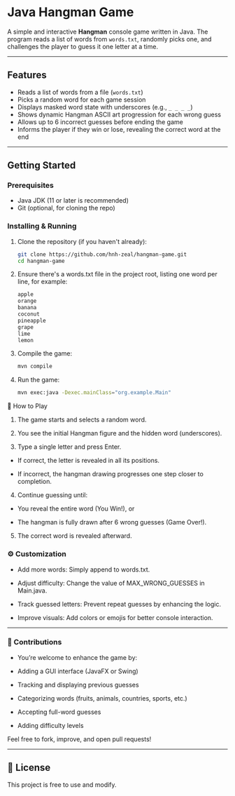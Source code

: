 # Java Hangman Game

A simple and interactive **Hangman** console game written in Java. The program reads a list of words from `words.txt`, randomly picks one, and challenges the player to guess it one letter at a time.

---

##  Features

- Reads a list of words from a file (`words.txt`)
- Picks a random word for each game session
- Displays masked word state with underscores (e.g., `_ _ _ _`)
- Shows dynamic Hangman ASCII art progression for each wrong guess
- Allows up to 6 incorrect guesses before ending the game
- Informs the player if they win or lose, revealing the correct word at the end

---

##  Getting Started

### Prerequisites

- Java JDK (11 or later is recommended)
- Git (optional, for cloning the repo)

### Installing & Running

1. Clone the repository (if you haven't already):
   ```bash
   git clone https://github.com/hnh-zeal/hangman-game.git
   cd hangman-game

2. Ensure there's a words.txt file in the project root, listing one word per line, for example:
    ```bash
    apple
    orange
    banana
    coconut
    pineapple
    grape
    lime
    lemon

3. Compile the game:
    ```bash
    mvn compile

4. Run the game:
    ```bash
    mvn exec:java -Dexec.mainClass="org.example.Main"

🎲 How to Play

1. The game starts and selects a random word.

2. You see the initial Hangman figure and the hidden word (underscores).

3. Type a single letter and press Enter.

- If correct, the letter is revealed in all its positions.

- If incorrect, the hangman drawing progresses one step closer to completion.

4. Continue guessing until:

- You reveal the entire word (You Win!), or

- The hangman is fully drawn after 6 wrong guesses (Game Over!).

5. The correct word is revealed afterward.


### ⚙️ Customization

- Add more words: Simply append to words.txt.

- Adjust difficulty: Change the value of MAX_WRONG_GUESSES in Main.java.

- Track guessed letters: Prevent repeat guesses by enhancing the logic.

- Improve visuals: Add colors or emojis for better console interaction.

---

### 🤝 Contributions

- You’re welcome to enhance the game by:

- Adding a GUI interface (JavaFX or Swing)

- Tracking and displaying previous guesses

- Categorizing words (fruits, animals, countries, sports, etc.)

- Accepting full-word guesses

- Adding difficulty levels

Feel free to fork, improve, and open pull requests!

---

## 📜 License

This project is free to use and modify.
